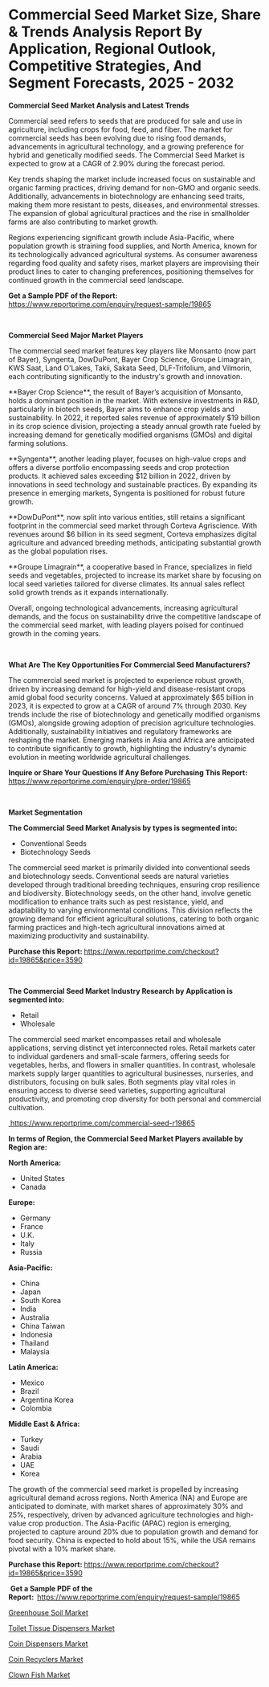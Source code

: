 <p><h1>Commercial Seed Market Size, Share & Trends Analysis Report By Application, Regional Outlook, Competitive Strategies, And Segment Forecasts, 2025 - 2032</h1></p><p><strong>Commercial Seed Market Analysis and Latest Trends</strong></p>
<p><p>Commercial seed refers to seeds that are produced for sale and use in agriculture, including crops for food, feed, and fiber. The market for commercial seeds has been evolving due to rising food demands, advancements in agricultural technology, and a growing preference for hybrid and genetically modified seeds. The Commercial Seed Market is expected to grow at a CAGR of 2.90% during the forecast period. </p><p>Key trends shaping the market include increased focus on sustainable and organic farming practices, driving demand for non-GMO and organic seeds. Additionally, advancements in biotechnology are enhancing seed traits, making them more resistant to pests, diseases, and environmental stresses. The expansion of global agricultural practices and the rise in smallholder farms are also contributing to market growth. </p><p>Regions experiencing significant growth include Asia-Pacific, where population growth is straining food supplies, and North America, known for its technologically advanced agricultural systems. As consumer awareness regarding food quality and safety rises, market players are improvising their product lines to cater to changing preferences, positioning themselves for continued growth in the commercial seed landscape.</p></p>
<p><strong>Get a Sample PDF of the Report:&nbsp;</strong> <a href="https://www.reportprime.com/enquiry/request-sample/19865?utm_campaign=2660&utm_medium=2&utm_source=Github&utm_content=ia&utm_term=17032025&utm_id=commercial-seed">https://www.reportprime.com/enquiry/request-sample/19865</a></p>
<p>&nbsp;</p>
<p><strong>Commercial Seed Major Market Players</strong></p>
<p><p>The commercial seed market features key players like Monsanto (now part of Bayer), Syngenta, DowDuPont, Bayer Crop Science, Groupe Limagrain, KWS Saat, Land O'Lakes, Takii, Sakata Seed, DLF-Trifolium, and Vilmorin, each contributing significantly to the industry's growth and innovation.</p><p>**Bayer Crop Science**, the result of Bayer’s acquisition of Monsanto, holds a dominant position in the market. With extensive investments in R&D, particularly in biotech seeds, Bayer aims to enhance crop yields and sustainability. In 2022, it reported sales revenue of approximately $19 billion in its crop science division, projecting a steady annual growth rate fueled by increasing demand for genetically modified organisms (GMOs) and digital farming solutions.</p><p>**Syngenta**, another leading player, focuses on high-value crops and offers a diverse portfolio encompassing seeds and crop protection products. It achieved sales exceeding $12 billion in 2022, driven by innovations in seed technology and sustainable practices. By expanding its presence in emerging markets, Syngenta is positioned for robust future growth.</p><p>**DowDuPont**, now split into various entities, still retains a significant footprint in the commercial seed market through Corteva Agriscience. With revenues around $6 billion in its seed segment, Corteva emphasizes digital agriculture and advanced breeding methods, anticipating substantial growth as the global population rises.</p><p>**Groupe Limagrain**, a cooperative based in France, specializes in field seeds and vegetables, projected to increase its market share by focusing on local seed varieties tailored for diverse climates. Its annual sales reflect solid growth trends as it expands internationally.</p><p>Overall, ongoing technological advancements, increasing agricultural demands, and the focus on sustainability drive the competitive landscape of the commercial seed market, with leading players poised for continued growth in the coming years.</p></p>
<p>&nbsp;</p>
<p><strong>What Are The Key Opportunities For Commercial Seed Manufacturers?</strong></p>
<p><p>The commercial seed market is projected to experience robust growth, driven by increasing demand for high-yield and disease-resistant crops amid global food security concerns. Valued at approximately $65 billion in 2023, it is expected to grow at a CAGR of around 7% through 2030. Key trends include the rise of biotechnology and genetically modified organisms (GMOs), alongside growing adoption of precision agriculture technologies. Additionally, sustainability initiatives and regulatory frameworks are reshaping the market. Emerging markets in Asia and Africa are anticipated to contribute significantly to growth, highlighting the industry's dynamic evolution in meeting worldwide agricultural challenges.</p></p>
<p><strong>Inquire or Share Your Questions If Any Before Purchasing This Report:</strong> <a href="https://www.reportprime.com/enquiry/pre-order/19865?utm_campaign=2660&utm_medium=2&utm_source=Github&utm_content=ia&utm_term=17032025&utm_id=commercial-seed">https://www.reportprime.com/enquiry/pre-order/19865</a></p>
<p>&nbsp;</p>
<p><strong>Market Segmentation</strong></p>
<p><strong>The Commercial Seed Market Analysis by types is segmented into:</strong></p>
<p><ul><li>Conventional Seeds</li><li>Biotechnology Seeds</li></ul></p>
<p><p>The commercial seed market is primarily divided into conventional seeds and biotechnology seeds. Conventional seeds are natural varieties developed through traditional breeding techniques, ensuring crop resilience and biodiversity. Biotechnology seeds, on the other hand, involve genetic modification to enhance traits such as pest resistance, yield, and adaptability to varying environmental conditions. This division reflects the growing demand for efficient agricultural solutions, catering to both organic farming practices and high-tech agricultural innovations aimed at maximizing productivity and sustainability.</p></p>
<p><strong>Purchase this Report:&nbsp;</strong><a href="https://www.reportprime.com/checkout?id=19865&price=3590&utm_campaign=2660&utm_medium=2&utm_source=Github&utm_content=ia&utm_term=17032025&utm_id=commercial-seed">https://www.reportprime.com/checkout?id=19865&price=3590</a></p>
<p>&nbsp;</p>
<p><strong>The Commercial Seed Market Industry Research by Application is segmented into:</strong></p>
<p><ul><li>Retail</li><li>Wholesale</li></ul></p>
<p><p>The commercial seed market encompasses retail and wholesale applications, serving distinct yet interconnected roles. Retail markets cater to individual gardeners and small-scale farmers, offering seeds for vegetables, herbs, and flowers in smaller quantities. In contrast, wholesale markets supply larger quantities to agricultural businesses, nurseries, and distributors, focusing on bulk sales. Both segments play vital roles in ensuring access to diverse seed varieties, supporting agricultural productivity, and promoting crop diversity for both personal and commercial cultivation.</p></p>
<p><a href="https://www.reportprime.com/commercial-seed-r19865?utm_campaign=2660&utm_medium=2&utm_source=Github&utm_content=ia&utm_term=17032025&utm_id=commercial-seed">&nbsp;https://www.reportprime.com/commercial-seed-r19865</a></p>
<p><strong>In terms of Region, the Commercial Seed Market Players available by Region are:</strong></p>
<p>
    <p> <strong> North America: </strong>
        <ul>
            <li>United States</li>
            <li>Canada</li>
        </ul>
        </p> 
    <p> <strong> Europe: </strong>
        <ul>
            <li>Germany</li>
            <li>France</li>
            <li>U.K.</li>
            <li>Italy</li>
            <li>Russia</li>
        </ul>
        </p> 
    <p> <strong> Asia-Pacific: </strong>
        <ul>
            <li>China</li>
            <li>Japan</li>
            <li>South Korea</li>
            <li>India</li>
            <li>Australia</li>
            <li>China Taiwan</li>
            <li>Indonesia</li>
            <li>Thailand</li>
            <li>Malaysia</li>
        </ul>
        </p> 
    <p> <strong> Latin America: </strong>
        <ul>
            <li>Mexico</li>
            <li>Brazil</li>
            <li>Argentina Korea</li>
            <li>Colombia</li>
        </ul>
        </p> 
    <p> <strong> Middle East & Africa: </strong>
        <ul>
            <li>Turkey</li>
            <li>Saudi</li>
            <li>Arabia</li>
            <li>UAE</li>
            <li>Korea</li>
        </ul>
    </p>
    </p>
<p><p>The growth of the commercial seed market is propelled by increasing agricultural demand across regions. North America (NA) and Europe are anticipated to dominate, with market shares of approximately 30% and 25%, respectively, driven by advanced agriculture technologies and high-value crop production. The Asia-Pacific (APAC) region is emerging, projected to capture around 20% due to population growth and demand for food security. China is expected to hold about 15%, while the USA remains pivotal with a 10% market share.</p></p>
<p><strong>Purchase this Report: </strong><a href="https://www.reportprime.com/checkout?id=19865&price=3590&utm_campaign=2660&utm_medium=2&utm_source=Github&utm_content=ia&utm_term=17032025&utm_id=commercial-seed">https://www.reportprime.com/checkout?id=19865&price=3590</a></p>
<p>&nbsp;<strong>Get a Sample PDF of the Report:&nbsp;&nbsp;</strong><a href="https://www.reportprime.com/enquiry/request-sample/19865?utm_campaign=2660&utm_medium=2&utm_source=Github&utm_content=ia&utm_term=17032025&utm_id=commercial-seed">https://www.reportprime.com/enquiry/request-sample/19865</a></p>
<p><strong></strong></p>
<p><p><a href="https://github.com/ernierintzfu/Market-Research-Report-List-1/blob/main/greenhouse-soil-market.md?utm_campaign=2660&utm_medium=2&utm_source=Github&utm_content=ia&utm_term=17032025&utm_id=commercial-seed">Greenhouse Soil Market</a></p><p><a href="https://www.linkedin.com/pulse/toilet-tissue-dispensers-market-size-competitive-differentiation-im7ge?utm_campaign=2660&utm_medium=2&utm_source=Github&utm_content=ia&utm_term=17032025&utm_id=commercial-seed">Toilet Tissue Dispensers Market</a></p><p><a href="https://www.linkedin.com/pulse/coin-dispensers-market-trends-detailed-study-its-segmentation-zocte?utm_campaign=2660&utm_medium=2&utm_source=Github&utm_content=ia&utm_term=17032025&utm_id=commercial-seed">Coin Dispensers Market</a></p><p><a href="https://www.linkedin.com/pulse/coin-recyclers-market-growth-forecast-size-projected-146-ef3oe?utm_campaign=2660&utm_medium=2&utm_source=Github&utm_content=ia&utm_term=17032025&utm_id=commercial-seed">Coin Recyclers Market</a></p><p><a href="https://github.com/kielbledeni0/Market-Research-Report-List-1/blob/main/clown-fish-market.md?utm_campaign=2660&utm_medium=2&utm_source=Github&utm_content=ia&utm_term=17032025&utm_id=commercial-seed">Clown Fish Market</a></p></p>